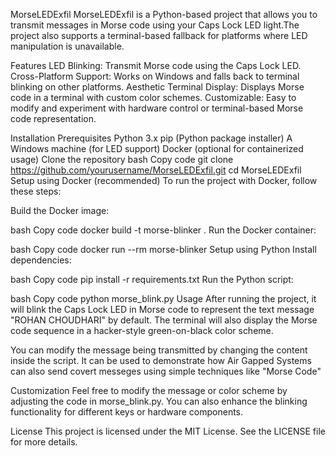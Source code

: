 MorseLEDExfil
MorseLEDExfil is a Python-based project that allows you to transmit messages in Morse code using your Caps Lock LED light.The project also supports a terminal-based fallback for platforms where LED manipulation is unavailable.

Features
LED Blinking: Transmit Morse code using the Caps Lock LED.
Cross-Platform Support: Works on Windows and falls back to terminal blinking on other platforms.
Aesthetic Terminal Display: Displays Morse code in a terminal with custom color schemes.
Customizable: Easy to modify and experiment with hardware control or terminal-based Morse code representation.

Installation Prerequisites
Python 3.x
pip (Python package installer)
A Windows machine (for LED support)
Docker (optional for containerized usage)
Clone the repository
bash
Copy code
git clone https://github.com/yourusername/MorseLEDExfil.git
cd MorseLEDExfil
Setup using Docker (recommended)
To run the project with Docker, follow these steps:

Build the Docker image:

bash
Copy code
docker build -t morse-blinker .
Run the Docker container:

bash
Copy code
docker run --rm morse-blinker
Setup using Python
Install dependencies:

bash
Copy code
pip install -r requirements.txt
Run the Python script:

bash
Copy code
python morse_blink.py
Usage
After running the project, it will blink the Caps Lock LED in Morse code to represent the text message "ROHAN CHOUDHARI" by default. The terminal will also display the Morse code sequence in a hacker-style green-on-black color scheme.

You can modify the message being transmitted by changing the content inside the script. It can be used to demonstrate how Air Gapped Systems can also send covert messeges using simple techniques like "Morse Code"

Customization
Feel free to modify the message or color scheme by adjusting the code in morse_blink.py. You can also enhance the blinking functionality for different keys or hardware components.

License
This project is licensed under the MIT License. See the LICENSE file for more details.
